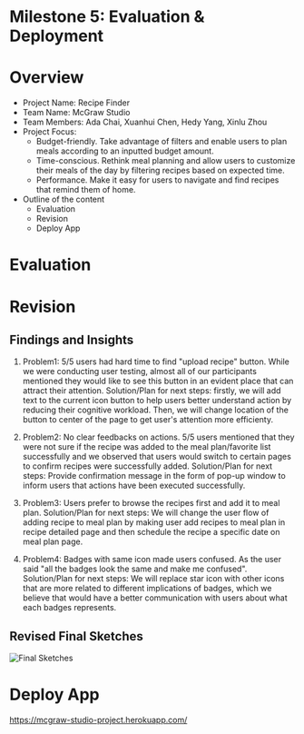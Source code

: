 # Milestone 5: Evaluation & Deployment

# Overview

- Project Name: Recipe Finder
- Team Name: McGraw Studio 
- Team Members: Ada Chai, Xuanhui Chen, Hedy Yang, Xinlu Zhou
- Project Focus:
    - Budget-friendly. Take advantage of filters and enable users to plan meals according to an inputted budget amount. 
    - Time-conscious. Rethink meal planning and allow users to customize their meals of the day by filtering recipes based on expected time. 
    - Performance. Make it easy for users to navigate and find recipes that remind them of home. 
- Outline of the content
    - Evaluation
    - Revision
    - Deploy App

# Evaluation

# Revision
## Findings and Insights
1. Problem1: 5/5 users had hard time to find "upload recipe" button. While we were conducting user testing, almost all of our participants mentioned they would like to see this button in an evident place that can attract their attention. Solution/Plan for next steps: firstly, we will add text to the current icon button to help users better understand action by reducing their cognitive workload. Then, we will change location of the button to center of the page to get user's attention more efficienty. 

2. Problem2: No clear feedbacks on actions. 5/5 users mentioned that they were not sure if the recipe was added to the meal plan/favorite list successfully and we observed that users would switch to certain pages to confirm recipes were successfully added. Solution/Plan for next steps: Provide confirmation message in the form of pop-up window to inform users that actions have been executed successfully.

3. Problem3: Users prefer to browse the recipes first and add it to meal plan. Solution/Plan for next steps: We will change the user flow of adding recipe to meal plan by making user add recipes to meal plan in recipe detailed page and then schedule the recipe a specific date on meal plan page.

4. Problem4: Badges with same icon made users confused. As the user said "all the badges look the same and make me confused". Solution/Plan for next steps: We will replace star icon with other icons that are more related to different implications of badges, which we believe that would have a better communication with users about what each badges represents.

## Revised Final Sketches
![Final Sketches](images/sketches/revised_final_sketch.jpeg)



# Deploy App
https://mcgraw-studio-project.herokuapp.com/

